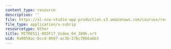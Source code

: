 ```yaml
---
content_type: resource
description: ''
file: https://ol-ocw-studio-app-production.s3.amazonaws.com/courses/res-11-002-intentional-public-disruptions-art-responsibility-and-pedagogy-fall-2017/0a0058acbccd0697ac3b27bc7866a6b3_MITRES11-002F17_Video_04_300k.srt
file_type: application/x-subrip
resourcetype: Other
title: MITRES11-002F17_Video_04_300k.srt
uid: 0a0058ac-bccd-0697-ac3b-27bc7866a6b3
---
```


